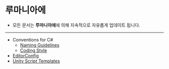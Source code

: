 # 루마니아에
* 모든 문서는 **루마니아에**에 의해 지속적으로 자유롭게 업데이트 됩니다.
---
* Conventions for C#
  * [Naming Guidelines](./csharp/namingGuidelines.md)
  * [Coding Style](./csharp/codingStyle.md)
* [EditorConfig](./editorConfig.md)
* [Unity Script Templates](./unity/scriptTemplates.md)
